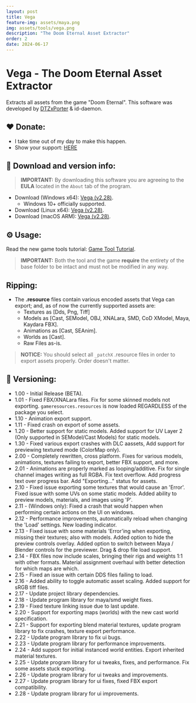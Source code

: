 ```yaml
---
layout: post
title: Vega
feature-img: assets/maya.png
img: assets/tools/vega.png
description: "The Doom Eternal Asset Extractor"
order: 2
date: 2024-06-17
---
```


# Vega - The Doom Eternal Asset Extractor
Extracts all assets from the game "Doom Eternal". This software was developed by [DTZxPorter](https://twitter.com/dtzxporter) & id-daemon.

## ❤️ Donate:
- I take time out of my day to make this happen.
- Show your support: [HERE](https://dtzxporter.com/donate)

## 💾 Download and version info:

> **IMPORTANT:** By downloading this software you are agreeing to the **EULA** located in the `About` tab of the program.

- Download (Windows x64): [Vega (v2.28)](https://mega.nz/file/8AZBmbYJ#eor6j85WnDKggRW6s5KmvZ3OjZnFPNMCSZfMJwLwYQY).
  - Windows 10+ officially supported.
- Download (Linux x64): [Vega (v2.28)](https://mega.nz/file/tZwVkBKC#qiETypl7lD3oZ54sKwR4N5AvyUemtA8jFKSbANSlXlU).
- Download (macOS ARM): [Vega (v2.28)](https://mega.nz/file/tNo1Taia#IBA5Mr3fqbALQNt59gVfagrsl0Bfmst4WY_OSR5aD6U).

## ⚙️ Usage:
Read the new game tools tutorial: [Game Tool Tutorial](https://dtzxporter.com/game-tools-tutorial).

> **IMPORTANT:** Both the tool and the game **require** the entirety of the base folder to be intact and must not be modified in any way.

## Ripping:
- The **.resource** files contain various encoded assets that Vega can export; and, as of now the currently supported assets are:
  - Textures as [Dds, Png, Tiff]
  - Models as [Cast, SEModel, OBJ, XNALara, SMD, CoD XModel, Maya, Kaydara FBX].
  - Animations as [Cast, SEAnim].
  - Worlds as [Cast].
  - Raw Files as-is.

> **NOTICE:** You should select all `_patchX` .resource files in order to export assets properly. Order doesn't matter.

## 📌 Versioning:
- 1.00 - Initial Release (BETA).
- 1.01 - Fixed FBX/XNALara files. Fix for some skinned models not exporting. `gameresources.resources` is now loaded REGARDLESS of the package you select.
- 1.10 - Animation export support.
- 1.11 - Fixed crash on export of some assets.
- 1.20 - Better support for static models. Added support for UV Layer 2 (Only supported in SEModel/Cast Models) for static models.
- 1.30 - Fixed various export crashes with DLC aassets, Add support for previewing textured mode (ColorMap only).
- 2.00 - Completely rewritten, cross platform. Fixes for various models, animations, textures failing to export, better FBX support, and more.
- 2.01 - Animations are properly marked as looping/additive. Fix for single channel images writing as full RGBA. Fix text overflow. Add progress text over progress bar. Add "Exporting..." status for assets.
- 2.10 - Fixed issue exporting some textures that would cause an 'Error'. Fixed issue with some UVs on some static models. Added ability to preview models, materials, and images using 'P'.
- 2.11 - (Windows only): Fixed a crash that would happen when performing certain actions on the UI on windows.
- 2.12 - Performance improvements, automatically reload when changing the 'Load' settings. New loading indicator.
- 2.13 - Fixed issue with some materials 'Error'ing when exporting, missing their textures; also with models. Added option to hide the preview controls overlay. Added option to switch between Maya / Blender controls for the previewer. Drag & drop file load support.
- 2.14 - FBX files now include scales, bringing their rigs and weights 1:1 with other formats. Material assignment overhaul with better detection for which maps are which.
- 2.15 - Fixed an issue with certain DDS files failing to load.
- 2.16 - Added ability to toggle automatic asset scaling. Added support for sRGB tiff files.
- 2.17 - Update project library dependencies.
- 2.18 - Update program library for maya/smd weight fixes.
- 2.19 - Fixed texture linking issue due to last update.
- 2.20 - Support for exporting maps (worlds) with the new cast world specification.
- 2.21 - Support for exporting blend material textures, update program library to fix crashes, texture export performance.
- 2.22 - Update program library to fix ui bugs.
- 2.23 - Update program library for performance improvements.
- 2.24 - Add support for initial instanced world entities. Export inherited material textures.
- 2.25 - Update program library for ui tweaks, fixes, and performance. Fix some assets stuck exporting.
- 2.26 - Update program library for ui tweaks and improvements.
- 2.27 - Update program library for ui fixes, fixed FBX export compatibility.
- 2.28 - Update program library for ui improvements.